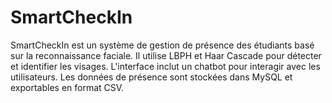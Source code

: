 # SmartCheckIn
SmartCheckIn est un système de gestion de présence des étudiants basé sur la reconnaissance faciale. Il utilise LBPH et Haar Cascade pour détecter et identifier les visages. L'interface inclut un chatbot pour interagir avec les utilisateurs. Les données de présence sont stockées dans MySQL et exportables en format CSV.
